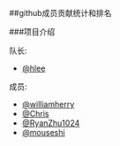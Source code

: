 ##github成员贡献统计和排名

###项目介绍

队长:
- [@hlee](https://github.com/hlee)

成员:
- [@williamherry](https://github.com/williamherry)
- [@Chris](https://github.com/biorainy)
- [@RyanZhu1024](https://github.com/RyanZhu1024)
- [@mouseshi](https://github.com/mouse-lin)
